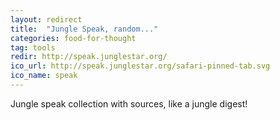 ```yaml
---
layout: redirect
title:  "Jungle Speak, random..."
categories: food-for-thought
tag: tools
redir: http://speak.junglestar.org/
ico_url: http://speak.junglestar.org/safari-pinned-tab.svg
ico_name: speak
---
```


Jungle speak collection with sources, like a jungle digest!
